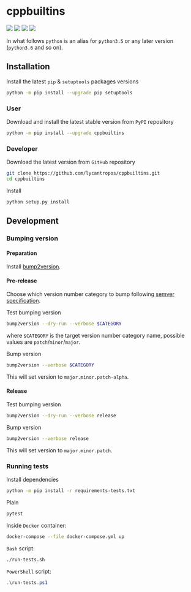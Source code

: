 cppbuiltins
===========

[![](https://dev.azure.com/lycantropos/cppbuiltins/_apis/build/status/lycantropos.cppbuiltins?branchName=master)](https://dev.azure.com/lycantropos/cppbuiltins/_build/latest?definitionId=31&branchName=master "Azure Pipelines")
[![](https://codecov.io/gh/lycantropos/cppbuiltins/branch/master/graph/badge.svg)](https://codecov.io/gh/lycantropos/cppbuiltins "Codecov")
[![](https://img.shields.io/github/license/lycantropos/cppbuiltins.svg)](https://github.com/lycantropos/cppbuiltins/blob/master/LICENSE "License")
[![](https://badge.fury.io/py/cppbuiltins.svg)](https://badge.fury.io/py/cppbuiltins "PyPI")

In what follows `python` is an alias for `python3.5`
or any later version (`python3.6` and so on).

Installation
------------

Install the latest `pip` & `setuptools` packages versions
```bash
python -m pip install --upgrade pip setuptools
```

### User

Download and install the latest stable version from `PyPI` repository
```bash
python -m pip install --upgrade cppbuiltins
```

### Developer

Download the latest version from `GitHub` repository
```bash
git clone https://github.com/lycantropos/cppbuiltins.git
cd cppbuiltins
```

Install
```bash
python setup.py install
```

Development
-----------

### Bumping version

#### Preparation

Install
[bump2version](https://github.com/c4urself/bump2version#installation).

#### Pre-release

Choose which version number category to bump following [semver
specification](http://semver.org/).

Test bumping version
```bash
bump2version --dry-run --verbose $CATEGORY
```

where `$CATEGORY` is the target version number category name, possible
values are `patch`/`minor`/`major`.

Bump version
```bash
bump2version --verbose $CATEGORY
```

This will set version to `major.minor.patch-alpha`. 

#### Release

Test bumping version
```bash
bump2version --dry-run --verbose release
```

Bump version
```bash
bump2version --verbose release
```

This will set version to `major.minor.patch`.

### Running tests

Install dependencies
```bash
python -m pip install -r requirements-tests.txt
```

Plain
```bash
pytest
```

Inside `Docker` container:
```bash
docker-compose --file docker-compose.yml up
```

`Bash` script:
```bash
./run-tests.sh
```

`PowerShell` script:
```powershell
.\run-tests.ps1
```
